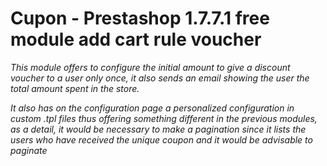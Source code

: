 # Cupon - Prestashop 1.7.7.1  free module add cart rule voucher

_This module offers to configure the initial amount to give a discount voucher to a user only once, it also sends an email showing the user the total amount spent in the store._

_It also has on the configuration page a personalized configuration in custom .tpl files thus offering something different in the previous modules, as a detail, it would be necessary to make a pagination since it lists the users who have received the unique coupon and it would be advisable to paginate_


